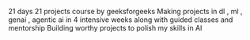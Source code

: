 21 days 21 projects course by geeksforgeeks 
Making projects in dl , ml , genai , agentic ai in 4 intensive weeks along with guided classes and mentorship
Building worthy projects to polish my skills in AI
